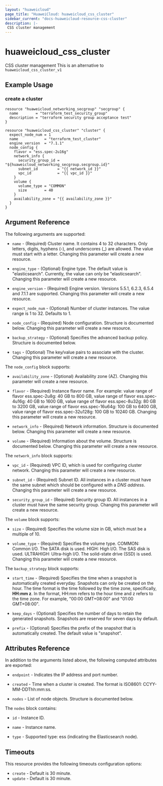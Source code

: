 ```yaml
---
layout: "huaweicloud"
page_title: "HuaweiCloud: huaweicloud_css_cluster"
sidebar_current: "docs-huaweicloud-resource-css-cluster"
description: |-
 CSS cluster management
---
```


# huaweicloud\_css\_cluster

CSS cluster management
This is an alternative to `huaweicloud_css_cluster_v1`

## Example Usage

### create a cluster

```hcl
resource "huaweicloud_networking_secgroup" "secgroup" {
  name        = "terraform_test_security_group"
  description = "terraform security group acceptance test"
}

resource "huaweicloud_css_cluster" "cluster" {
  expect_node_num = 1
  name            = "terraform_test_cluster"
  engine_version  = "7.1.1"
  node_config {
    flavor = "ess.spec-2u16g"
    network_info {
      security_group_id = "${huaweicloud_networking_secgroup.secgroup.id}"
      subnet_id         = "{{ network_id }}"
      vpc_id            = "{{ vpc_id }}"
    }
    volume {
      volume_type = "COMMON"
      size        = 40
    }
    availability_zone = "{{ availability_zone }}"
  }
}
```

## Argument Reference

The following arguments are supported:

* `name` -
  (Required)
  Cluster name. It contains 4 to 32 characters. Only letters, digits,
  hyphens (-), and underscores (_) are allowed. The value must start
  with a letter. Changing this parameter will create a new resource.

* `engine_type` -
  (Optional)
  Engine type. The default value is "elasticsearch". Currently, the value
  can only be "elasticsearch". Changing this parameter will create a new resource.

* `engine_version` -
  (Required)
  Engine version. Versions 5.5.1, 6.2.3, 6.5.4 and 7.1.1 are supported. Changing this parameter will create a new resource.

* `expect_node_num` -
  (Optional)
  Number of cluster instances. The value range is 1 to 32. Defaults to 1.

* `node_config` -
  (Required)
  Node configuration. Structure is documented below. Changing this parameter will create a new resource.

* `backup_strategy` - (Optional) Specifies the advanced backup policy. Structure is documented below.

* `tags` - (Optional) The key/value pairs to associate with the cluster.
  Changing this parameter will create a new resource.

The `node_config` block supports:

* `availability_zone` -
  (Optional)
  Availability zone (AZ).  Changing this parameter will create a new resource.

* `flavor` -
  (Required)
  Instance flavor name. For example: value range of flavor ess.spec-2u8g:
  40 GB to 800 GB, value range of flavor ess.spec-4u16g: 40 GB to 1600 GB,
  value range of flavor ess.spec-8u32g: 80 GB to 3200 GB, value range of
  flavor ess.spec-16u64g: 100 GB to 6400 GB, value range of
  flavor ess.spec-32u128g: 100 GB to 10240 GB.
  Changing this parameter will create a new resource.

* `network_info` -
  (Required)
  Network information. Structure is documented below. Changing this parameter will create a new resource.

* `volume` -
  (Required)
  Information about the volume. Structure is documented below. Changing this parameter will create a new resource.

The `network_info` block supports:

* `vpc_id` -
  (Required)
  VPC ID, which is used for configuring cluster network. Changing this parameter will create a new resource.

* `subnet_id` -
  (Required)
  Subnet ID. All instances in a cluster must have the same subnet which should be configured with a *DNS address*.
  Changing this parameter will create a new resource.

* `security_group_id` -
  (Required)
  Security group ID. All instances in a cluster must have the same security group.
  Changing this parameter will create a new resource.

The `volume` block supports:

* `size` -
  (Required)
  Specifies the volume size in GB, which must be a multiple of 10.

* `volume_type` -
  (Required)
  Specifies the volume type. COMMON: Common I/O. The SATA disk is used. HIGH: High I/O.
  The SAS disk is used. ULTRAHIGH: Ultra-high I/O. The
  solid-state drive (SSD) is used. Changing this parameter will create a new resource.


The `backup_strategy` block supports:

* `start_time` - (Required) Specifies the time when a snapshot is automatically
  created everyday. Snapshots can only be created on the hour. The time format is
  the time followed by the time zone, specifically, **HH:mm z**. In the format, HH:mm
  refers to the hour time and z refers to the time zone. For example, "00:00 GMT+08:00"
  and "01:00 GMT+08:00".

* `keep_days` - (Optional) Specifies the number of days to retain the generated
   snapshots. Snapshots are reserved for seven days by default.

* `prefix` - (Optional) Specifies the prefix of the snapshot that is automatically
  created. The default value is "snapshot".


## Attributes Reference

In addition to the arguments listed above, the following computed attributes are exported:

* `endpoint` -
  Indicates the IP address and port number.

* `created` -
  Time when a cluster is created. The format is ISO8601:
  CCYY-MM-DDThh:mm:ss.

* `nodes` -
  List of node objects. Structure is documented below.

The `nodes` block contains:

* `id` - Instance ID.

* `name` - Instance name.

* `type` - Supported type: ess (indicating the Elasticsearch node).

## Timeouts

This resource provides the following timeouts configuration options:

- `create` - Default is 30 minute.
- `update` - Default is 30 minute.

